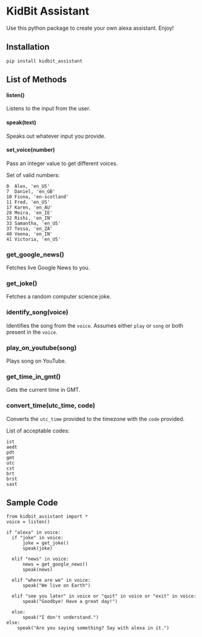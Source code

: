 # KidBit Assistant
Use this python package to create your own alexa assistant. Enjoy!

## Installation

`pip install kidbit_assistant`

## List of Methods

#### listen()
Listens to the input from the user.

#### speak(text)
Speaks out whatever input you provide.

#### set_voice(number)
Pass an integer value to get different voices.

Set of valid numbers:
```
0  Alex, 'en_US'
7  Daniel, 'en_GB'
10 Fiona, 'en-scotland'
11 Fred, 'en_US'
17 Karen, 'en_AU'
28 Moira, 'en_IE'
32 Rishi, 'en_IN'
33 Samantha, 'en_US'
37 Tessa, 'en_ZA'
40 Veena, 'en_IN'
41 Victoria, 'en_US'
```

### get_google_news()
Fetches live Google News to you.

### get_joke()
Fetches a random computer science joke.

### identify_song(voice)
Identifies the song from the `voice`. Assumes either `play` or `song` or both present in the `voice`.

### play_on_youtube(song)
Plays song on YouTube.

### get_time_in_gmt()
Gets the current time in GMT.

### convert_time(utc_time, code)
Converts the `utc_time` provided to the timezone with the `code` provided. 

List of acceptable codes:
```
ist
aedt
pdt
gmt
utc
cst
brt
brst
sast
```

## Sample Code

```
from kidbit_assistant import *
voice = listen()

if "alexa" in voice:  
  if "joke" in voice:
      joke = get_joke()
      speak(joke)
  
  elif "news" in voice:
      news = get_google_news()
      speak(news)
  
  elif "where are we" in voice:
      speak("We live on Earth")

  elif "see you later" in voice or "quit" in voice or "exit" in voice:
      speak("Goodbye! Have a great day!")
  
  else:
      speak("I don't understand.")
else:
    speak("Are you saying something? Say with alexa in it.")
```
